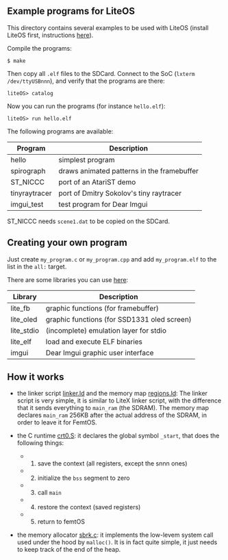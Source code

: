 Example programs for LiteOS
---------------------------

This directory contains several examples to be used with LiteOS
(install LiteOS first, instructions [here](https://github.com/BrunoLevy/learn-fpga/tree/master/LiteX/software/LiteOS)).

Compile the programs: 
```
$ make
```
Then copy all `.elf` files to the SDCard. Connect to the SoC (`lxterm
/dev/ttyUSBnnn`), and verify that the programs are there:
```
liteOS> catalog
```

Now you can run the programs (for instance `hello.elf`):
```
liteOS> run hello.elf
```

The following programs are available:

|Program       | Description                                |
|--------------|--------------------------------------------|
|hello         | simplest program                           |
|spirograph    | draws animated patterns in the framebuffer |
|ST_NICCC      | port of an AtariST demo                    |
|tinyraytracer | port of Dmitry Sokolov's tiny raytracer    |
|imgui_test    | test program for Dear Imgui                |

ST_NICCC needs `scene1.dat` to be copied on the SDCard.

Creating your own program
-------------------------

Just create `my_program.c` or `my_program.cpp` and add `my_program.elf` to the list in the
`all:` target.

There are some libraries you can use [here](https://github.com/BrunoLevy/learn-fpga/tree/master/LiteX/software/Libs):

|Library    | Description                                 |
|-----------|---------------------------------------------|
|lite_fb    | graphic functions (for framebuffer)         |
|lite_oled  | graphic functions (for SSD1331 oled screen) |
|lite_stdio | (incomplete) emulation layer for stdio      |
|lite_elf   | load and execute ELF binaries               |
|imgui      | Dear Imgui graphic user interface           |

How it works
------------

- the linker script [linker.ld](linker.ld) and the memory map [regions.ld](regions.ld):
  The linker script is very simple, it is similar to LiteX linker
  script, with the difference that it sends everything to `main_ram` (the SDRAM).
  The memory map declares `main_ram` 256KB after the actual address of
  the SDRAM, in order to leave it for FemtOS.
  
- the C runtime [crt0.S](crt0.S): it declares the global symbol
  `_start`, that does the following things: 
    - 1) save the context (all registers, except the snnn ones)
    - 2) initialize the `bss` segment to zero
    - 3) call `main`
    - 4) restore the context (saved registers)
    - 5) return to femtOS
    
- the memory allocator [sbrk.c](sbrk.c): it implements the low-levem
  system call used under the hood by `malloc()`. It is in fact quite
  simple, it just needs to keep track of the end of the heap.
    
